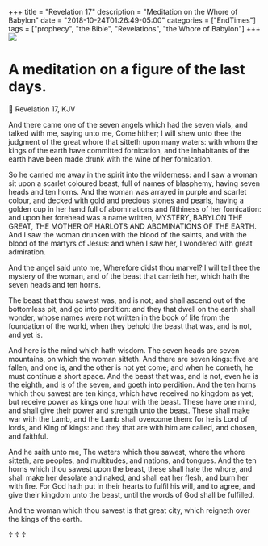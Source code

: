 +++
title = "Revelation 17"
description = "Meditation on the Whore of Babylon"
date = "2018-10-24T01:26:49-05:00"
categories = ["EndTimes"]
tags = ["prophecy", "the Bible", "Revelations", "the Whore of Babylon"]
+++
![](https://upload.wikimedia.org/wikipedia/commons/d/da/Burgkmair_whore_babylon_color.jpg)

# A meditation on a figure of the last days.

📖  Revelation 17, KJV

And there came one of the seven angels which had the seven vials, and talked with me, saying unto me, Come hither; I will shew unto thee the judgment of the great whore that sitteth upon many waters: with whom the kings of the earth have committed fornication, and the inhabitants of the earth have been made drunk with the wine of her fornication.
<!--more-->

So he carried me away in the spirit into the wilderness: and I saw a woman sit upon a scarlet coloured beast, full of names of blasphemy, having seven heads and ten horns. And the woman was arrayed in purple and scarlet colour, and decked with gold and precious stones and pearls, having a golden cup in her hand full of abominations and filthiness of her fornication: and upon her forehead was a name written, MYSTERY, BABYLON THE GREAT, THE MOTHER OF HARLOTS AND ABOMINATIONS OF THE EARTH. And I saw the woman drunken with the blood of the saints, and with the blood of the martyrs of Jesus: and when I saw her, I wondered with great admiration.

And the angel said unto me, Wherefore didst thou marvel? I will tell thee the mystery of the woman, and of the beast that carrieth her, which hath the seven heads and ten horns.

The beast that thou sawest was, and is not; and shall ascend out of the bottomless pit, and go into perdition: and they that dwell on the earth shall wonder, whose names were not written in the book of life from the foundation of the world, when they behold the beast that was, and is not, and yet is.

And here is the mind which hath wisdom. The seven heads are seven mountains, on which the woman sitteth. And there are seven kings: five are fallen, and one is, and the other is not yet come; and when he cometh, he must continue a short space. And the beast that was, and is not, even he is the eighth, and is of the seven, and goeth into perdition. And the ten horns which thou sawest are ten kings, which have received no kingdom as yet; but receive power as kings one hour with the beast. These have one mind, and shall give their power and strength unto the beast. These shall make war with the Lamb, and the Lamb shall overcome them: for he is Lord of lords, and King of kings: and they that are with him are called, and chosen, and faithful.

And he saith unto me, The waters which thou sawest, where the whore sitteth, are peoples, and multitudes, and nations, and tongues. And the ten horns which thou sawest upon the beast, these shall hate the whore, and shall make her desolate and naked, and shall eat her flesh, and burn her with fire. For God hath put in their hearts to fulfil his will, and to agree, and give their kingdom unto the beast, until the words of God shall be fulfilled.

And the woman which thou sawest is that great city, which reigneth over the kings of the earth.

☦︎  ☦︎  ☦︎

